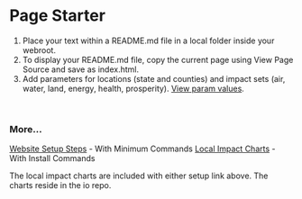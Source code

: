 # Page Starter

1. Place your text within a README.md file in a local folder inside your webroot. 
2. To display your README.md file, copy the current page using View Page Source and save as index.html.
3. Add parameters for locations (state and counties) and impact sets (air, water, land, energy, health, prosperity). [View&nbsp;param&nbsp;values](../).
<br>

### More...

<a href="steps/">Website Setup Steps</a> - With Minimum Commands
<a href="../../io/charts/">Local Impact Charts</a> - With Install Commands

The local impact charts are included with either setup link above. The charts reside in the io repo.
